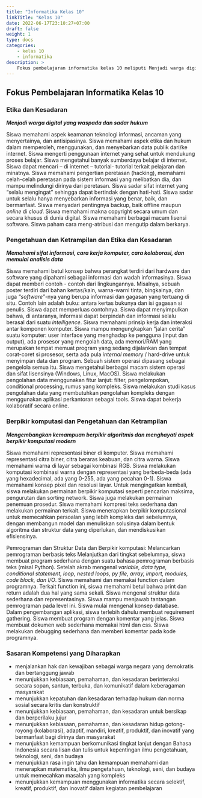 ```yaml
---
title: "Informatika Kelas 10"
linkTitle: "Kelas 10"
date: 2022-06-17T23:10:27+07:00
draft: false
weight: 1
type: docs
categories:
    - kelas 10
    - informatika
description: >
    Fokus pembelajaran informatika kelas 10 meliputi Menjadi warga digital yang waspada dan sadar hukum; Memahami sifat informasi, cara kerja komputer, cara kolaborasi, dan memulai analisis data; Mengembangkan kemampuan berpikir algoritmis dan menghayati aspek berpikir komputasi modern. 
---
```


## Fokus Pembelajaran Informatika Kelas 10
### Etika dan Kesadaran
***Menjadi warga digital yang waspada dan sadar hukum***

Siswa memahami aspek keamanan teknologi informasi, ancaman yang menyertainya, dan antisipasinya. Siswa memahami aspek etika dan hukum dalam memperoleh, menggunakan, dan menyebarkan data publik dari/ke internet. Siswa mengerti penggunaan internet yang sehat untuk mendukung proses belajar. Siswa mengetahui banyak sumberdaya belajar di internet. Siswa dapat mencari – di internet – tutorial- tutorial terkait pelajaran dan minatnya. Siswa memahami pengertian peretasan (hacking), memahami celah-celah peretasan pada sistem informasi yang melibatkan dia, dan mampu melindungi dirinya dari peretasan. Siswa sadar sifat internet yang “selalu mengingat” sehingga dapat bertindak dengan hati-hati. Siswa sadar untuk selalu hanya menyebarkan informasi yang benar, baik, dan bermanfaat. Siswa menyadari pentingnya backup, baik offline maupun *online* di *cloud*. Siswa memahami makna copyright secara umum dan secara khusus di dunia digital. Siswa memahami berbagai macam lisensi software. Siswa paham cara meng-atribusi dan mengutip dalam berkarya.

### Pengetahuan dan Ketrampilan dan Etika dan Kesadaran
***Memahami sifat informasi, cara kerja komputer, cara kolaborasi, dan memulai analisis data***

Siswa memahami betul konsep bahwa perangkat terdiri dari hardware dan software yang dipahami sebagai informasi dan wadah informasinya. Siswa dapat memberi contoh - contoh dari lingkungannya. Misalnya, sebuah poster terdiri dari bahan kertas/kain, warna-warni tinta, bingkainya, dan juga *“software”*-nya yang berupa informasi dan gagasan yang tertuang di situ. Contoh lain adalah buku: antara kertas bukunya dan isi gagasan si penulis. Siswa dapat memperluas contohnya. Siswa dapat menyimpulkan bahwa, di antaranya, informasi dapat berpindah dan informasi selalu berasal dari suatu *intelligence*. Siswa memahami prinsip kerja dan interaksi antar komponen komputer. Siswa mampu mengungkapkan “jalan cerita” suatu komputer: user interface yang menghadap ke pengguna (input dan output), ada prosesor yang mengolah data, ada memori/RAM yang merupakan tempat memuat program yang sedang dijalankan dan tempat corat-coret si prosesor, serta ada pula *internal memor*y / hard-drive untuk menyimpan data dan program. Sebuah sistem operasi dipasang sebagai pengelola semua itu. Siswa mengetahui berbagai macam sistem operasi dan sifat lisensinya (Windows, Linux, MacOS). Siswa melakukan pengolahan data menggunakan fitur lanjut: filter, pengelompokan, conditional processing, rumus yang kompleks. Siswa melakukan studi kasus pengolahan data yang membutuhkan pengolahan kompleks dengan menggunakan aplikasi perkantoran sebagai tools. Siswa dapat bekerja kolaboratif secara online.

### Berpikir komputasi dan Pengetahuan dan Ketrampilan
***Mengembangkan kemampuan berpikir algoritmis dan menghayati aspek berpikir komputasi modern***

Siswa memahami representasi biner di komputer. Siswa memahami representasi citra biner, citra beraras keabuan, dan citra warna. Siswa memahami warna di layar sebagai kombinasi RGB. Siswa melakukan komputasi kombinasi warna dengan representasi yang berbeda-beda (ada yang hexadecimal, ada yang 0-255, ada yang pecahan 0-1). Siswa memahami konsep pixel dan resolusi layar. Untuk mengingatkan kembali, siswa melakukan permainan berpikir komputasi seperti pencarian maksima, pengurutan dan sorting network. Siswa juga melakukan permainan penemuan prosedur. Siswa memahami kompresi teks sederhana dan melakukan permainan terkait. Siswa menerapkan berpikir komputasional untuk memecahkan persoalan yang lebih kompleks dari sebelumnya, dengan membangun model dan menuliskan solusinya dalam bentuk algoritma dan struktur data yang diperlukan, dan mendiskusikan efisiensinya.

Pemrograman dan Struktur Data dan Berpikir komputasi: Melancarkan pemrograman berbasis teks
Melanjutkan dari tingkat sebelumnya, siswa membuat program sederhana dengan suatu bahasa pemrograman berbasis teks (misal Python). Setelah akrab mengenal *variable, data type, conditional statement, loop, nested loops, py file, array, import, modules, code block, dan I/O*. Siswa memahami dan memakai function dalam programnya. Terkait function ini, siswa memahami betul bahwa print dan return adalah dua hal yang sama sekali. Siswa mengenal struktur data sederhana dan representasinya. Siswa mampu menjawab tantangan pemrograman pada level ini. Siswa mulai mengenal konsep database. Dalam pengembangan aplikasi, siswa terlebih dahulu membuat requirement gathering. Siswa membuat program dengan komentar yang jelas. Siswa membuat dokumen web sederhana memakai html dan css. Siswa melakukan debugging sederhana dan memberi komentar pada kode programnya.

### Sasaran Kompetensi yang Diharapkan
- menjalankan hak dan kewajiban sebagai warga negara yang demokratis dan bertanggung jawab
- menunjukkan kebiasaan, pemahaman, dan kesadaran berinteraksi secara sopan, santun, terbuka, dan komunikatif dalam keberagaman masyarakat
- menunjukkan kepatuhan dan kesadaran terhadap hukum dan norma sosial secara kritis dan konstruktif
- menunjukkan kebiasaan, pemahaman, dan kesadaran untuk bersikap dan berperilaku jujur
- menunjukkan kebiasaan, pemahaman, dan kesadaran hidup gotong-royong (kolaborasi), adaptif, mandiri, kreatif, produktif, dan inovatif yang bermanfaat bagi dirinya dan masyarakat
- menunjukkan kemampuan berkomunikasi tingkat lanjut dengan Bahasa Indonesia secara lisan dan tulis untuk kepentingan ilmu pengetahuan, teknologi, seni, dan budaya
- menunjukkan rasa ingin tahu dan kemampuan memahami dan menerapkan matematika, ilmu pengetahuan, teknologi, seni, dan budaya untuk memecahkan masalah yang kompleks
- menunjukkan kemampuan menggunakan informatika secara selektif, kreatif, produktif, dan inovatif dalam kegiatan pembelajaran